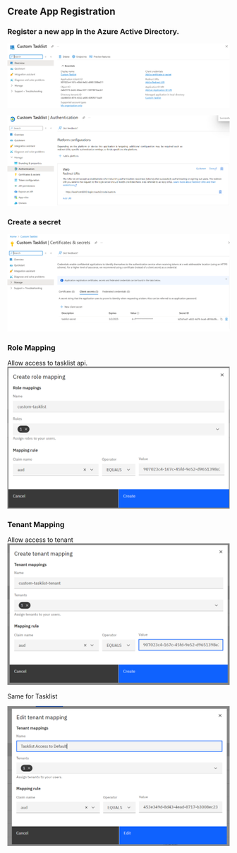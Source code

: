 ## Create App Registration

### Register a new app in the Azure Active Directory.

![app-registration.png](app-registration.png)

![redirect-url.png](redirect-url.png)
### Create a secret

![secrets.png](secrets.png)

### Role Mapping

Allow access to tasklist api.
![role-mapping.png](role-mapping.png)

### Tenant Mapping
Allow access to tenant
![tenant-mapping.png](tenant-mapping.png)

Same for Tasklist

![tasklist-to-tenant.png](tasklist-to-tenant.png)

